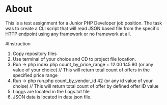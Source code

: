 # About

This is a test assignment for a Junior PHP Developer job position. The task was to create a CLI script that will read JSON based file from the specific HTTP endpoint using any framework or no framework at all.

#Instruction
1. Copy repository files
2. Use terminal of your choice and CD to project file location.
3. Run -> php index.php count_by_price_range + 12.00 145.80 (or any value of your choice) // This will return total count of offers in the specified price range
4. Run -> php run.php count_by_vendor_id 42 (or any id value of your choise) // This will return total count of offer by defined offer ID value
5. Loggs are located in the Logs.txt file
6. JSON data is located in data.json file.


